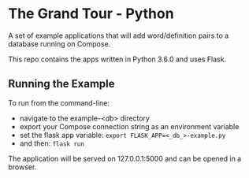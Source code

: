 # The Grand Tour - Python
A set of example applications that will add word/definition pairs to a database running on Compose.

This repo contains the apps written in Python 3.6.0 and uses Flask.

## Running the Example
To run from the command-line:
  * navigate to the example-<_db_> directory 
  * export your Compose connection string as an environment variable
  * set the flask app variable: `export FLASK_APP=<_db_>-example.py`
  * and then: `flask run`

The application will be served on 127.0.0.1:5000 and can be opened in a browser.
